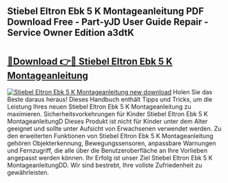 ## Stiebel Eltron Ebk 5 K Montageanleitung PDF Download Free - Part-yJD User Guide Repair - Service Owner Edition a3dtK

# <h2><a href="http://df7a4t.blite.top/?on=Stiebel+Eltron+Ebk+5+K+Montageanleitung">🔗Download 👉🔴 Stiebel Eltron Ebk 5 K Montageanleitung</a></h2>

[![Stiebel Eltron Ebk 5 K Montageanleitung new download](https://i.imgur.com/lujVjoI.png)](http://df7a4t.blite.top/?on=Stiebel+Eltron+Ebk+5+K+Montageanleitung)
Holen Sie das Beste daraus heraus! Dieses Handbuch enthält Tipps und Tricks, um die Leistung Ihres neuen Stiebel Eltron Ebk 5 K Montageanleitung zu maximieren. Sicherheitsvorkehrungen für Kinder Stiebel Eltron Ebk 5 K MontageanleitungD Dieses Produkt ist nicht für Kinder unter dem Alter geeignet und sollte unter Aufsicht von Erwachsenen verwendet werden. Zu den erweiterten Funktionen von Stiebel Eltron Ebk 5 K Montageanleitung gehören Objekterkennung, Bewegungssensoren, anpassbare Warnungen und Fernzugriff, die alle über die Benutzeroberfläche an Ihre Vorlieben angepasst werden können. Ihr Erfolg ist unser Ziel Stiebel Eltron Ebk 5 K MontageanleitungDD. Wir sind bestrebt, Ihre vollste Zufriedenheit zu gewährleisten.
